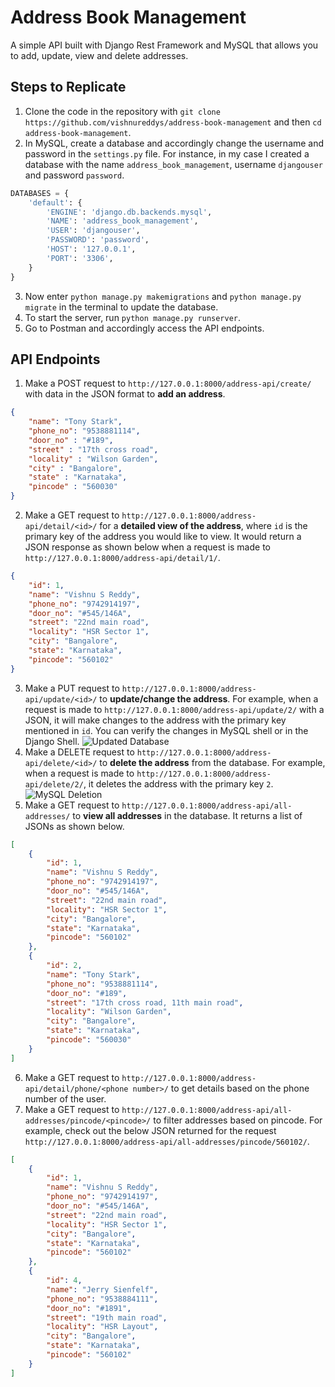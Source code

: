 # Address Book Management
A simple API built with Django Rest Framework and MySQL that allows you to add, update, view and delete addresses. 

## Steps to Replicate
1. Clone the code in the repository with ```git clone https://github.com/vishnureddys/address-book-management``` and then ```cd address-book-management```.
2. In MySQL, create a database and accordingly change the username and password in the ```settings.py``` file. For instance, in my case I created a database with the name ```address_book_management```, username ```djangouser``` and password ```password```. 
```python
DATABASES = {
    'default': {
        'ENGINE': 'django.db.backends.mysql',
        'NAME': 'address_book_management',
        'USER': 'djangouser',
        'PASSWORD': 'password',
        'HOST': '127.0.0.1',
        'PORT': '3306',
    }
}
```
3. Now enter ```python manage.py makemigrations``` and ```python manage.py migrate``` in the terminal to update the database. 
4. To start the server, run ```python manage.py runserver```. 
5. Go to Postman and accordingly access the API endpoints. 

## API Endpoints
1. Make a POST request to ```http://127.0.0.1:8000/address-api/create/``` with data in the JSON format to **add an address**. 
```json
{
    "name": "Tony Stark",
    "phone_no": "9538881114",
    "door_no" : "#189",
    "street" : "17th cross road",
    "locality" : "Wilson Garden",
    "city" : "Bangalore",
    "state" : "Karnataka",
    "pincode" : "560030"
}
```
2. Make a GET request to ```http://127.0.0.1:8000/address-api/detail/<id>/``` for a **detailed view of the address**, where ```id``` is the primary key of the address you would like to view. It would return a JSON response as shown below when a request is made to ```http://127.0.0.1:8000/address-api/detail/1/```. 
```json
{
    "id": 1,
    "name": "Vishnu S Reddy",
    "phone_no": "9742914197",
    "door_no": "#545/146A",
    "street": "22nd main road",
    "locality": "HSR Sector 1",
    "city": "Bangalore",
    "state": "Karnataka",
    "pincode": "560102"
}
```
3. Make a PUT request to ```http://127.0.0.1:8000/address-api/update/<id>/``` to **update/change the address**. For example, when a request is made to ```http://127.0.0.1:8000/address-api/update/2/``` with a JSON, it will make changes to the address with the primary key mentioned in ```id```. You can verify the changes in MySQL shell or in the Django Shell. 
![Updated Database](https://i.imgur.com/PR6MQyG.png)
4. Make a DELETE request to ```http://127.0.0.1:8000/address-api/delete/<id>/``` to **delete the address** from the database. For example, when a request is made to ```http://127.0.0.1:8000/address-api/delete/2/```, it deletes the address with the primary key ```2```.
![MySQL Deletion](https://i.imgur.com/cc4MLQ6.png)
5. Make a GET request to ```http://127.0.0.1:8000/address-api/all-addresses/``` to **view all addresses** in the database. It returns a list of JSONs as shown below. 
```json
[
    {
        "id": 1,
        "name": "Vishnu S Reddy",
        "phone_no": "9742914197",
        "door_no": "#545/146A",
        "street": "22nd main road",
        "locality": "HSR Sector 1",
        "city": "Bangalore",
        "state": "Karnataka",
        "pincode": "560102"
    },
    {
        "id": 2,
        "name": "Tony Stark",
        "phone_no": "9538881114",
        "door_no": "#189",
        "street": "17th cross road, 11th main road",
        "locality": "Wilson Garden",
        "city": "Bangalore",
        "state": "Karnataka",
        "pincode": "560030"
    }
]
```
6. Make a GET request to ```http://127.0.0.1:8000/address-api/detail/phone/<phone number>/``` to get details based on the phone number of the user. 
7. Make a GET request to ```http://127.0.0.1:8000/address-api/all-addresses/pincode/<pincode>/``` to filter addresses based on pincode. For example, check out the below JSON returned for the request ```http://127.0.0.1:8000/address-api/all-addresses/pincode/560102/```.

```json
[
    {
        "id": 1,
        "name": "Vishnu S Reddy",
        "phone_no": "9742914197",
        "door_no": "#545/146A",
        "street": "22nd main road",
        "locality": "HSR Sector 1",
        "city": "Bangalore",
        "state": "Karnataka",
        "pincode": "560102"
    },
    {
        "id": 4,
        "name": "Jerry Sienfelf",
        "phone_no": "9538884111",
        "door_no": "#1891",
        "street": "19th main road",
        "locality": "HSR Layout",
        "city": "Bangalore",
        "state": "Karnataka",
        "pincode": "560102"
    }
]
```